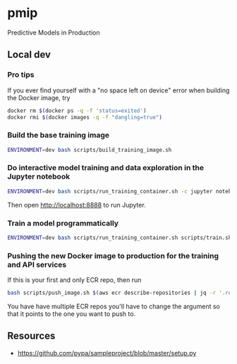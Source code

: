 # pmip

Predictive Models in Production

## Local dev

### Pro tips

If you ever find yourself with a "no space left on device" error when building the Docker image, try

```bash
docker rm $(docker ps -q -f 'status=exited')
docker rmi $(docker images -q -f "dangling=true")
```

### Build the base training image

```bash
ENVIRONMENT=dev bash scripts/build_training_image.sh
```

### Do interactive model training and data exploration in the Jupyter notebook

```bash
ENVIRONMENT=dev bash scripts/run_training_container.sh -c jupyter notebook notebooks/ --allow-root --ip=0.0.0.0 --port=8888 --no-browser
```

Then open [http://localhost:8888](http://localhost:8888) to run Jupyter.

### Train a model programmatically

```bash
ENVIRONMENT=dev bash scripts/run_training_container.sh scripts/train.sh
```

### Pushing the new Docker image to production for the training and API services

If this is your first and only ECR repo, then run

```bash
bash scripts/push_image.sh $(aws ecr describe-repositories | jq -r '.repositories[0].repositoryUri')
```

You have have multiple ECR repos you'll have to change the argument so that it points to the one you want to push to. 

## Resources

* https://github.com/pypa/sampleproject/blob/master/setup.py